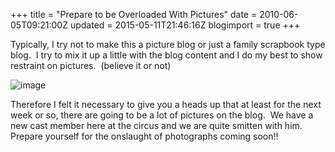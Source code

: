 +++
title = "Prepare to be Overloaded With Pictures"
date = 2010-06-05T09:21:00Z
updated = 2015-05-11T21:46:16Z
blogimport = true 
+++

Typically, I try not to make this a picture blog or just a family scrapbook type blog.&#160; I try to mix it up a little with the blog content and I do my best to show restraint on pictures.&#160; (believe it or not)

![image](http://www.clipartpal.com/s/pd/education/caution.png)

Therefore I felt it necessary to give you a heads up that at least for the next week or so, there are going to be a lot of pictures on the blog.&#160; We have a new cast member here at the circus and we are quite smitten with him.&#160; Prepare yourself for the onslaught of photographs coming soon!! 
